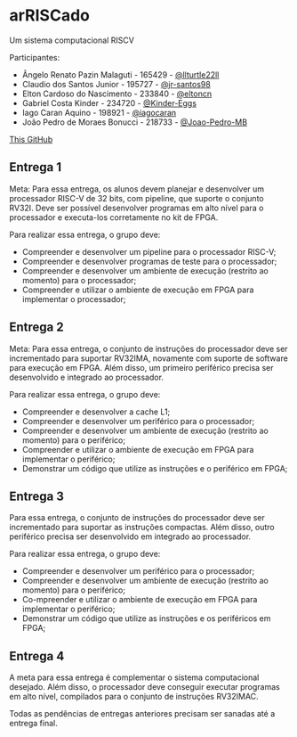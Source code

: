 # arRISCado

Um sistema computacional RISCV

Participantes:
- Ângelo Renato Pazin Malaguti   - 165429  - [@llturtle22ll](https://github.com/llTurtle22ll)
- Claudio dos Santos Junior      - 195727  - [@jr-santos98](https://github.com/jr-santos98)
- Elton Cardoso do Nascimento    - 233840  - [@eltoncn](https://github.com/EltonCN)
- Gabriel Costa Kinder           - 234720  - [@Kinder-Eggs](https://github.com/Kinder-Eggs)
- Iago Caran Aquino              - 198921  - [@iagocaran](https://github.com/iagocaran)
- João Pedro de Moraes Bonucci   - 218733  - [@Joao-Pedro-MB](https://github.com/Joao-Pedro-MB)

[This GitHub](https://github.com/arRISCado/arRISCado)

## Entrega 1

Meta:
Para essa entrega, os alunos devem planejar e desenvolver um processador RISC-V de 32 bits, com pipeline, que suporte o conjunto RV32I. Deve ser possível desenvolver programas em alto nível para o processador e executa-los corretamente no kit de FPGA.

Para realizar essa entrega, o grupo deve:

- Compreender e desenvolver um pipeline para o processador RISC-V;
- Compreender e desenvolver programas de teste para o processador;
- Compreender e desenvolver um ambiente de execução (restrito ao momento) para o processador;
- Compreender e utilizar o ambiente de execução em FPGA para implementar o processador;

## Entrega 2

Meta:
Para essa entrega, o conjunto de instruções do processador deve ser incrementado para suportar RV32IMA, novamente com suporte de software para execução em FPGA. Além disso, um primeiro periférico precisa ser desenvolvido e integrado ao processador.

Para realizar essa entrega, o grupo deve:

- Compreender e desenvolver a cache L1;
- Compreender e desenvolver um periférico para o processador;
- Compreender e desenvolver um ambiente de execução (restrito ao momento) para o periférico;
- Compreender e utilizar o ambiente de execução em FPGA para implementar o periférico;
- Demonstrar um código que utilize as instruções e o periférico em FPGA;
  
## Entrega 3

Para essa entrega, o conjunto de instruções do processador deve ser incrementado para suportar as instruções compactas. Além disso, outro periférico precisa ser desenvolvido em integrado ao processador.

Para realizar essa entrega, o grupo deve:

- Compreender e desenvolver um periférico para o processador;
- Compreender e desenvolver um ambiente de execução (restrito ao momento) para o periférico;
- Co-mpreender e utilizar o ambiente de execução em FPGA para implementar o periférico;
- Demonstrar um código que utilize as instruções e os periféricos em FPGA;
  
## Entrega 4

A meta para essa entrega é complementar o sistema computacional desejado. Além disso, o processador deve conseguir executar programas em alto nível, compilados para o conjunto de instruções RV32IMAC.

Todas as pendências de entregas anteriores precisam ser sanadas até a entrega final.
